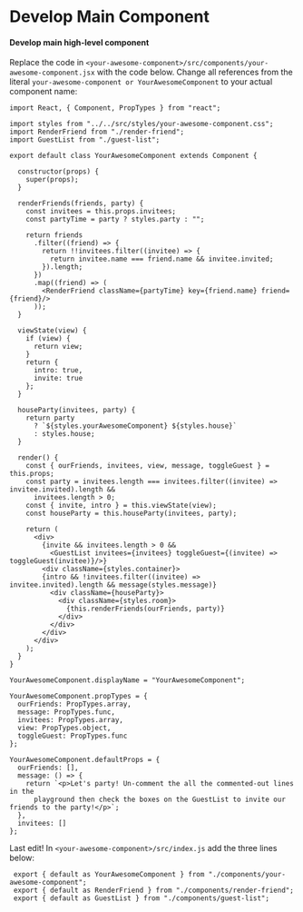 # Develop Main Component

#### Develop main high-level component

Replace the code in `<your-awesome-component>/src/components/your-awesome-component.jsx` with the code below. Change all references from the literal `your-awesome-component or YourAwesomeComponent` to your actual component name:

    import React, { Component, PropTypes } from "react";

    import styles from "../../src/styles/your-awesome-component.css";
    import RenderFriend from "./render-friend";
    import GuestList from "./guest-list";

    export default class YourAwesomeComponent extends Component {

      constructor(props) {
        super(props);
      }

      renderFriends(friends, party) {
        const invitees = this.props.invitees;
        const partyTime = party ? styles.party : "";

        return friends
          .filter((friend) => {
            return !!invitees.filter((invitee) => {
              return invitee.name === friend.name && invitee.invited;
            }).length;
          })
          .map((friend) => (
            <RenderFriend className={partyTime} key={friend.name} friend={friend}/>
          ));
      }

      viewState(view) {
        if (view) {
          return view;
        }
        return {
          intro: true,
          invite: true
        };
      }

      houseParty(invitees, party) {
        return party
          ? `${styles.yourAwesomeComponent} ${styles.house}`
          : styles.house;
      }

      render() {
        const { ourFriends, invitees, view, message, toggleGuest } = this.props;
        const party = invitees.length === invitees.filter((invitee) => invitee.invited).length &&
          invitees.length > 0;
        const { invite, intro } = this.viewState(view);
        const houseParty = this.houseParty(invitees, party);

        return (
          <div>
            {invite && invitees.length > 0 &&
              <GuestList invitees={invitees} toggleGuest={(invitee) => toggleGuest(invitee)}/>}
            <div className={styles.container}>
            {intro && !invitees.filter((invitee) => invitee.invited).length && message(styles.message)}
              <div className={houseParty}>
                <div className={styles.room}>
                  {this.renderFriends(ourFriends, party)}
                </div>
              </div>
            </div>
          </div>
        );
      }
    }

    YourAwesomeComponent.displayName = "YourAwesomeComponent";

    YourAwesomeComponent.propTypes = {
      ourFriends: PropTypes.array,
      message: PropTypes.func,
      invitees: PropTypes.array,
      view: PropTypes.object,
      toggleGuest: PropTypes.func
    };

    YourAwesomeComponent.defaultProps = {
      ourFriends: [],
      message: () => {
        return `<p>Let's party! Un-comment the all the commented-out lines in the
          playground then check the boxes on the GuestList to invite our friends to the party!</p>`;
      },
      invitees: []
    };

Last edit! In `<your-awesome-component>/src/index.js` add the three lines below:

```
 export { default as YourAwesomeComponent } from "./components/your-awesome-component";
 export { default as RenderFriend } from "./components/render-friend";
 export { default as GuestList } from "./components/guest-list";
```



